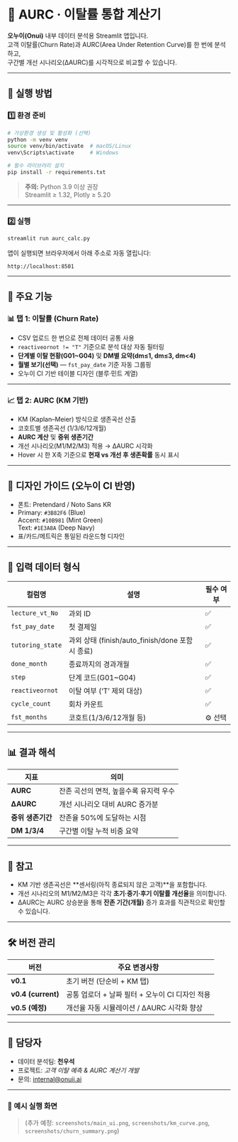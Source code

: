 # 🧮 AURC · 이탈률 통합 계산기

**오누이(Onui)** 내부 데이터 분석용 Streamlit 앱입니다.  
고객 이탈률(Churn Rate)과 AURC(Area Under Retention Curve)를 한 번에 분석하고,  
구간별 개선 시나리오(ΔAURC)를 시각적으로 비교할 수 있습니다.

---

## 🚀 실행 방법

### 1️⃣ 환경 준비
```bash
# 가상환경 생성 및 활성화 (선택)
python -m venv venv
source venv/bin/activate  # macOS/Linux
venv\Scripts\activate     # Windows

# 필수 라이브러리 설치
pip install -r requirements.txt
```

> **주의:** Python 3.9 이상 권장  
> Streamlit ≥ 1.32, Plotly ≥ 5.20

---

### 2️⃣ 실행
```bash
streamlit run aurc_calc.py
```

앱이 실행되면 브라우저에서 아래 주소로 자동 열립니다:
```
http://localhost:8501
```

---

## 🧾 주요 기능

### 📊 탭 1: 이탈률 (Churn Rate)
- CSV 업로드 한 번으로 전체 데이터 공통 사용
- `reactiveornot != "T"` 기준으로 분석 대상 자동 필터링
- **단계별 이탈 현황(G01~G04)** 및 **DM별 요약(dm≤1, dm≤3, dm<4)**
- **월별 보기(선택)** — `fst_pay_date` 기준 자동 그룹핑
- 오누이 CI 기반 테이블 디자인 (블루·민트 계열)

---

### 📈 탭 2: AURC (KM 기반)
- KM (Kaplan–Meier) 방식으로 생존곡선 산출
- 코호트별 생존곡선 (1/3/6/12개월)
- **AURC 계산** 및 **중위 생존기간**
- 개선 시나리오(M1/M2/M3) 적용 → ΔAURC 시각화
- Hover 시 한 X축 기준으로 **현재 vs 개선 후 생존확률** 동시 표시

---

## 🎨 디자인 가이드 (오누이 CI 반영)
- 폰트: Pretendard / Noto Sans KR
- Primary: `#3B82F6` (Blue)  
  Accent: `#10B981` (Mint Green)  
  Text: `#1E3A8A` (Deep Navy)
- 표/카드/메트릭은 통일된 라운드형 디자인

---

## 🧩 입력 데이터 형식

| 컬럼명 | 설명 | 필수 여부 |
|--------|------|------------|
| `lecture_vt_No` | 과외 ID | ✅ |
| `fst_pay_date` | 첫 결제일 | ✅ |
| `tutoring_state` | 과외 상태 (finish/auto_finish/done 포함 시 종료) | ✅ |
| `done_month` | 종료까지의 경과개월 | ✅ |
| `step` | 단계 코드(G01~G04) | ✅ |
| `reactiveornot` | 이탈 여부 (‘T’ 제외 대상) | ✅ |
| `cycle_count` | 회차 카운트 | ✅ |
| `fst_months` | 코호트(1/3/6/12개월 등) | ⚙️ 선택 |

---

## 📊 결과 해석
| 지표 | 의미 |
|------|------|
| **AURC** | 잔존 곡선의 면적, 높을수록 유지력 우수 |
| **ΔAURC** | 개선 시나리오 대비 AURC 증가분 |
| **중위 생존기간** | 잔존율 50%에 도달하는 시점 |
| **DM 1/3/4** | 구간별 이탈 누적 비중 요약 |

---

## 🧠 참고
- KM 기반 생존곡선은 **센서링(아직 종료되지 않은 고객)**을 포함합니다.  
- 개선 시나리오의 M1/M2/M3은 각각 **초기·중기·후기 이탈률 개선율**을 의미합니다.
- ΔAURC는 AURC 상승분을 통해 **잔존 기간(개월)** 증가 효과를 직관적으로 확인할 수 있습니다.

---

## 🛠️ 버전 관리
| 버전 | 주요 변경사항 |
|------|----------------|
| **v0.1** | 초기 버전 (단순비 + KM 탭) |
| **v0.4 (current)** | 공통 업로더 + 날짜 필터 + 오누이 CI 디자인 적용 |
| **v0.5 (예정)** | 개선율 자동 시뮬레이션 / ΔAURC 시각화 향상 |

---

## 👥 담당자
- 데이터 분석팀: **천우석**
- 프로젝트: *고객 이탈 예측 & AURC 계산기 개발*
- 문의: internal@onuii.ai

---

### 🧭 예시 실행 화면
> (추가 예정: `screenshots/main_ui.png`, `screenshots/km_curve.png`, `screenshots/churn_summary.png`)
